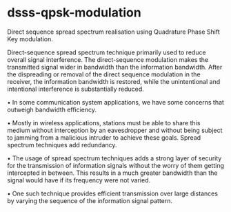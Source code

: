 # dsss-qpsk-modulation
Direct sequence spread spectrum realisation using Quadrature Phase Shift Key modulation.

Direct-sequence spread spectrum technique primarily used to reduce overall signal interference. The direct-sequence modulation makes the transmitted signal wider in bandwidth than the information bandwidth. After the dispreading or removal of the direct sequence modulation in the receiver, the information bandwidth is restored, while the unintentional and intentional interference is substantially reduced.


• In some communication system applications, we have some concerns that outweigh bandwidth efficiency.

• Mostly in wireless applications, stations must be able to share this medium without interception by an eavesdropper and without being subject to jamming from a malicious intruder to achieve these goals. Spread spectrum techniques add redundancy.

• The usage of spread spectrum techniques adds a strong layer of security for the transmission of information signals without the worry of them getting intercepted in between. This results in a much greater bandwidth than the signal would have if its frequency were not varied.

• One such technique provides efficient transmission over large distances by varying the sequence of the information signal pattern.
